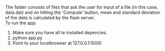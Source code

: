 The folder consists of files that ask the user for input of a file (in this case, data.dat) and on hitting the 'Compute' button, mean and standard deviation of the data is calculated by the flask server.<br/>
To run the app:<br/>
1. Make sure you have all te installed depencies.<br/>
2. python app.py<br/>
3. Point to your localbrowser at 127.0.0.1:5000<br/>